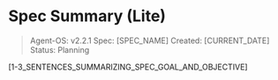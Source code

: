 # Spec Summary (Lite)

> Agent-OS: v2.2.1
> Spec: [SPEC_NAME]
> Created: [CURRENT_DATE]
> Status: Planning

[1-3_SENTENCES_SUMMARIZING_SPEC_GOAL_AND_OBJECTIVE]
